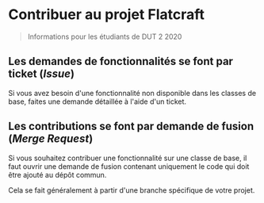 # Contribuer au projet Flatcraft

> Informations pour les étudiants de DUT 2 2020

## Les demandes de fonctionnalités se font par ticket (*Issue*)

Si vous avez besoin d'une fonctionnalité non disponible dans les
classes de base, faites une demande détaillée à l'aide d'un
ticket.

## Les contributions se font par demande de fusion (*Merge Request*)

Si vous souhaitez contribuer une fonctionnalité sur une classe de base,
il faut ouvrir une demande de fusion contenant uniquement le code
qui doit être ajouté au dépôt commun.

Cela se fait généralement à partir d'une branche spécifique de votre projet.